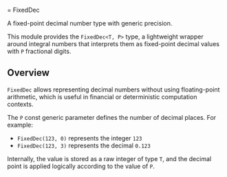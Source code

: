 = FixedDec

A fixed-point decimal number type with generic precision.

This module provides the `FixedDec<T, P>` type, a lightweight wrapper around integral numbers that interprets them as fixed-point decimal values with `P` fractional digits.

## Overview

`FixedDec` allows representing decimal numbers without using floating-point arithmetic,
 which is useful in financial or deterministic computation contexts.

The `P` const generic parameter defines the number of decimal places. For example:

 - `FixedDec(123, 0)` represents the integer `123`
 - `FixedDec(123, 3)` represents the decimal `0.123`

Internally, the value is stored as a raw integer of type `T`, and the decimal point is applied logically according to the value of `P`.
